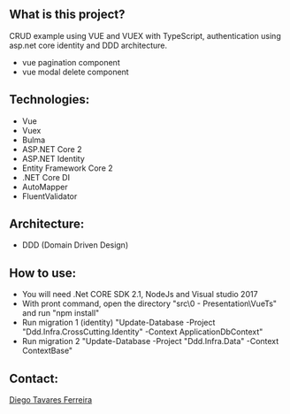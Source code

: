 ## What is this project?
CRUD example using VUE and VUEX with TypeScript, authentication using asp.net core identity and DDD architecture.
- vue pagination component
- vue modal delete component

## Technologies:
- Vue
- Vuex
- Bulma
- ASP.NET Core 2
- ASP.NET Identity
- Entity Framework Core 2
- .NET Core DI
- AutoMapper
- FluentValidator

## Architecture:
- DDD (Domain Driven Design) 

## How to use:
- You will need .Net CORE SDK 2.1, NodeJs and Visual studio 2017
- With pront command, open the directory "src\0 - Presentation\VueTs" and run "npm install" 
- Run migration 1 (identity) "Update-Database -Project "Ddd.Infra.CrossCutting.Identity" -Context ApplicationDbContext" 
- Run migration 2 "Update-Database -Project "Ddd.Infra.Data" -Context ContextBase"

## Contact:
[Diego Tavares Ferreira](https://www.linkedin.com/in/diego-tavares-ferreira/)
